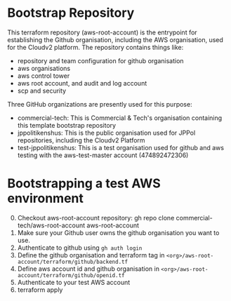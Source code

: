 # Bootstrap Repository

This terraform repository (aws-root-account) is the entrypoint for establishing the Github organisation, including the AWS organisation, used for the Cloudv2 platform. The repository contains things like:

* repository and team configuration for github organisation
* aws organisations
* aws control tower
* aws root account, and audit and log account
* scp and security

Three GitHub organizations are presently used for this purpose:
- commercial-tech: This is Commercial & Tech's organisation containing this template bootstrap repository
- jppolitikenshus: This is the public organisation used for JPPol repositories, including the Cloudv2 Platform
- test-jppolitikenshus: This is a test organisation used for github and aws testing with the aws-test-master account (474892472306)


# Bootstrapping a test AWS environment

0. Checkout aws-root-account repository: gh repo clone commercial-tech/aws-root-account aws-root-account
1. Make sure your Github user owns the github organisation you want to use.
2. Authenticate to github using `gh auth login` 
3. Define the github organisation and terraform tag in `<org>/aws-root-account/terraform/github/backend.tf`
4. Define aws account id and github organisation in `<org>/aws-root-account/terraform/github/openid.tf`
5. Authenticate to your test AWS account
6. terraform apply 
